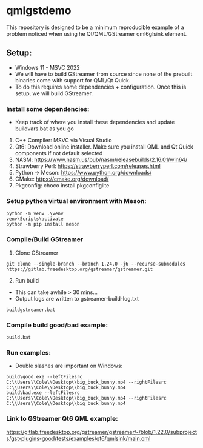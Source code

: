 # qmlgstdemo
This repository is designed to be a minimum reproducible example of a problem noticed when using he Qt/QML/GStreamer qml6glsink element.

## Setup:
* Windows 11 - MSVC 2022
* We will have to build GStreamer from source since none of the prebuilt binaries come with support for QML/Qt Quick.
* To do this requires some dependencies + configuration. Once this is setup, we will build GStreamer.

### Install some dependencies:
* Keep track of where you install these dependencies and update buildvars.bat as you go
1. C++ Compiler: MSVC via Visual Studio
2. Qt6: Download online installer. Make sure you install QML and Qt Quick components if not default selected
3. NASM: https://www.nasm.us/pub/nasm/releasebuilds/2.16.01/win64/
4. Strawberry Perl: https://strawberryperl.com/releases.html
5. Python -> Meson: https://www.python.org/downloads/
6. CMake: https://cmake.org/download/
7. Pkgconfig: choco install pkgconfiglite

### Setup python virtual environment with Meson:
```
python -m venv .\venv
venv\Scripts\activate
python -m pip install meson
```

### Compile/Build GStreamer
1. Clone GStreamer
```
git clone --single-branch --branch 1.24.0 -j6 --recurse-submodules https://gitlab.freedesktop.org/gstreamer/gstreamer.git
```
2. Run build
* This can take awhile > 30 mins...
* Output logs are written to gstreamer-build-log.txt
```
buildgstreamer.bat
```

### Compile build good/bad example:
```
build.bat
```

### Run examples:
* Double slashes are important on Windows:
```
build\good.exe --leftFilesrc C:\\Users\\Cole\\Desktop\\big_buck_bunny.mp4 --rightFilesrc C:\\Users\\Cole\\Desktop\\big_buck_bunny.mp4
build\bad.exe --leftFilesrc C:\\Users\\Cole\\Desktop\\big_buck_bunny.mp4 --rightFilesrc C:\\Users\\Cole\\Desktop\\big_buck_bunny.mp4
```

### Link to GStreamer Qt6 QML example:
https://gitlab.freedesktop.org/gstreamer/gstreamer/-/blob/1.22.0/subprojects/gst-plugins-good/tests/examples/qt6/qmlsink/main.qml